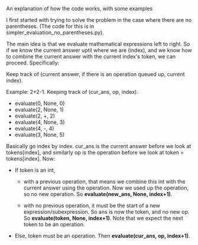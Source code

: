 An explanation of how the code works, with some examples

I first started with trying to solve the problem in the case where there are no parentheses. (The code for this is in simpler_evaluation_no_parentheses.py).

The main idea is that we evaluate mathematical expressions left to right. So if we know the current answer uptil where we are (index), and we know how to combine the current answer with the current index's token, we can proceed. Specifically:

Keep track of (current answer, if there is an operation queued up, current index). 

Example: 2+2-1. Keeping track of (cur_ans, op, index).
- evaluate(0, None, 0)
- evaluate(2, None, 1)
- evaluate(2, +, 2)
- evaluate(4, None, 3)
- evaluate(4, -, 4)
- evaluate(3, None, 5)

Basically go index by index. cur_ans is the current answer before we look at tokens[index], and similarly op is the operation before we look at token = tokens[index]. Now:

- If token is an int, 
    - with a previous operation, that means we combine this int with the current answer using the operation. Now we used up the operation, so no new operation. So **evaluate(new_ans, None, index+1)**. 

	- with no previous operation, it must be the start of a new expression/subexpression. So ans is now the token, and no new op. So **evaluate(token, None, index+1)**. Note that we expect the next token to be an operation. 

- Else, token must be an operation. Then **evaluate(cur_ans, op, index+1)**.




